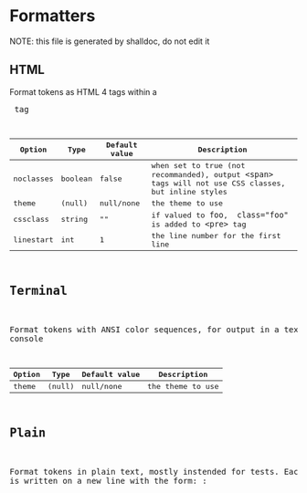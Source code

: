 # Formatters

NOTE: this file is generated by shalldoc, do not edit it

## HTML

Format tokens as HTML 4 <span> tags within a <pre> tag

| Option | Type | Default value | Description |
| ------ | ---- | ------------- | ----------- |
| noclasses | boolean | false | when set to true (not recommanded), output `<span>` tags will not use CSS classes, but inline styles |
| theme | (null) | null/none | the theme to use |
| cssclass | string | "" | if valued to `foo`, ` class="foo"` is added to `<pre>` tag |
| linestart | int | 1 | the line number for the first line |

## Terminal

Format tokens with ANSI color sequences, for output in a text console

| Option | Type | Default value | Description |
| ------ | ---- | ------------- | ----------- |
| theme | (null) | null/none | the theme to use |

## Plain

Format tokens in plain text, mostly instended for tests. Each token is written on a new line with the form: <token name>: <token value>

